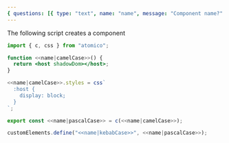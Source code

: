 ```yaml
---
{ questions: [{ type: "text", name: "name", message: "Component name?" }] }
---
```


The following script creates a component

```jsx <<name|kebabCase>>/<<name|kebabCase>>.jsx
import { c, css } from "atomico";

function <<name|camelCase>>() {
  return <host shadowDom></host>;
}

<<name|camelCase>>.styles = css`
  :host {
    display: block;
  }
`;

export const <<name|pascalCase>> = c(<<name|camelCase>>);

customElements.define("<<name|kebabCase>>", <<name|pascalCase>>);
```
